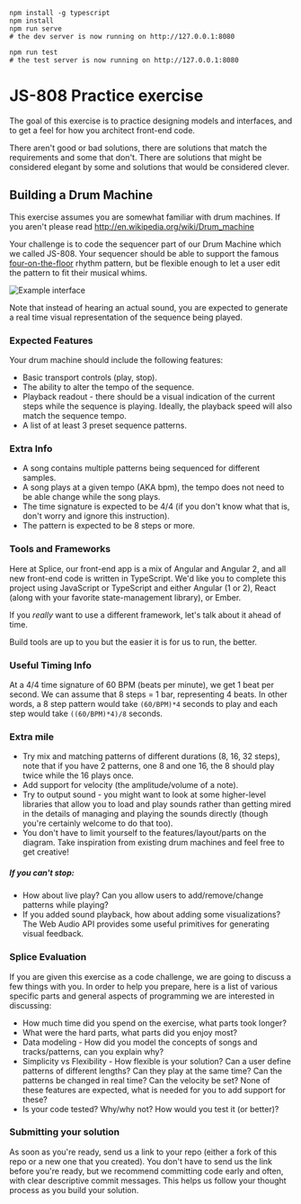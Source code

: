 
    npm install -g typescript
    npm install
    npm run serve
    # the dev server is now running on http://127.0.0.1:8080

    npm run test
    # the test server is now running on http://127.0.0.1:8080

# JS-808 Practice exercise

The goal of this exercise is to practice designing models and
interfaces, and to get a feel for how you architect front-end code.

There aren't good or bad solutions, there are solutions that
match the requirements and some that don't. There are solutions that
might be considered elegant by some and solutions that would be
considered clever.

## Building a Drum Machine

This exercise assumes you are somewhat familiar with drum machines.
If you aren't
please read http://en.wikipedia.org/wiki/Drum_machine

Your challenge is to code the sequencer part of our Drum Machine which
we called JS-808. Your sequencer should be able to support the famous [four-on-the-floor](http://en.wikipedia.org/wiki/Four_on_the_floor_(music)) rhythm pattern, but be flexible enough to let a user edit the pattern to fit their musical whims.

![Example interface](/sequence-diagram.png?raw=true)

Note that instead of hearing an actual sound, you are expected to
generate a real time visual representation of the sequence being played.

### Expected Features

Your drum machine should include the following features:

* Basic transport controls (play, stop).
* The ability to alter the tempo of the sequence.
* Playback readout - there should be a visual indication of the current steps
while the sequence is playing. Ideally, the playback speed will also match the
sequence tempo.
* A list of at least 3 preset sequence patterns.


### Extra Info

* A song contains multiple patterns being sequenced for different
  samples.
* A song plays at a given tempo (AKA bpm), the tempo does not need to
  be able change while the song plays.
* The time signature is expected to be 4/4 (if you don't know what that
  is, don't worry and ignore this instruction).
* The pattern is expected to be 8 steps or more.

### Tools and Frameworks

Here at Splice, our front-end app is a mix of Angular and Angular 2, and all new front-end code is written in TypeScript. We'd like you to complete this project using JavaScript or TypeScript and either Angular (1 or 2), React (along with your favorite state-management library), or Ember.

If you *really* want to use a different framework, let's talk about it ahead of time.

Build tools are up to you but the easier it is for us to run, the better.


### Useful Timing Info

At a 4/4 time signature of 60 BPM (beats per minute), we get 1 beat per second.
We can assume that 8 steps = 1 bar, representing 4 beats.
In other words, a 8 step pattern would take `(60/BPM)*4` seconds to play and each step would take `((60/BPM)*4)/8` seconds.


### Extra mile

* Try mix and matching patterns of different durations (8, 16, 32 steps),
  note that if you have 2 patterns, one 8 and one 16, the 8 should play
  twice while the 16 plays once.
* Add support for velocity (the amplitude/volume of a note).
* Try to output sound - you might want to look at some higher-level libraries that allow you to load and play sounds rather than getting mired in the details of managing and playing the sounds directly (though you're certainly welcome to do that too).
* You don't have to limit yourself to the features/layout/parts on the diagram. Take inspiration from existing drum machines and feel free to get creative!

##### If you can't stop:

* How about live play? Can you allow users to add/remove/change patterns
  while playing?
* If you added sound playback, how about adding some visualizations? The Web Audio API provides some useful primitives for generating visual feedback.


### Splice Evaluation

If you are given this exercise as a code challenge, we are going to
discuss a few things with you. In order to help you prepare, here is a
list of various specific parts and general aspects of programming we are
interested in discussing:

* How much time did you spend on the exercise, what parts took longer?
* What were the hard parts, what parts did you enjoy most?
* Data modeling - How did you model the concepts of songs and
  tracks/patterns, can you explain why?
* Simplicity vs Flexibility - How flexible is your solution? Can a user
  define patterns of different lengths? Can they play at the same time?
  Can the patterns be changed in real time? Can the velocity be set?
  None of these features are expected, what is needed for you to add
  support for these?
* Is your code tested? Why/why not? How would you test it (or better)?


### Submitting your solution

As soon as you're ready, send us a link to your repo (either a fork of this repo or a new one that you created). You don't have to send us the link before you're ready, but we recommend committing code early and often, with clear descriptive commit messages. This helps us follow your thought process as you build your solution.
